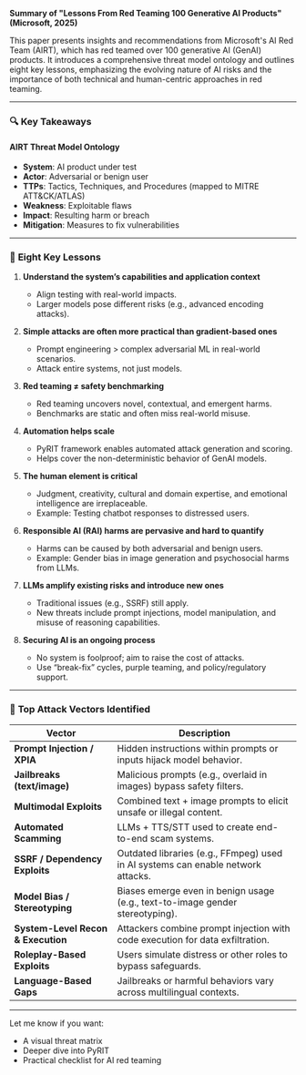 **Summary of "Lessons From Red Teaming 100 Generative AI Products" (Microsoft, 2025)**

This paper presents insights and recommendations from Microsoft's AI Red Team (AIRT), which has red teamed over 100 generative AI (GenAI) products. It introduces a comprehensive threat model ontology and outlines eight key lessons, emphasizing the evolving nature of AI risks and the importance of both technical and human-centric approaches in red teaming.

---

### 🔍 **Key Takeaways**

#### **AIRT Threat Model Ontology**
- **System**: AI product under test
- **Actor**: Adversarial or benign user
- **TTPs**: Tactics, Techniques, and Procedures (mapped to MITRE ATT&CK/ATLAS)
- **Weakness**: Exploitable flaws
- **Impact**: Resulting harm or breach
- **Mitigation**: Measures to fix vulnerabilities

---

### 🧠 **Eight Key Lessons**

1. **Understand the system’s capabilities and application context**
   - Align testing with real-world impacts.
   - Larger models pose different risks (e.g., advanced encoding attacks).

2. **Simple attacks are often more practical than gradient-based ones**
   - Prompt engineering > complex adversarial ML in real-world scenarios.
   - Attack entire systems, not just models.

3. **Red teaming ≠ safety benchmarking**
   - Red teaming uncovers novel, contextual, and emergent harms.
   - Benchmarks are static and often miss real-world misuse.

4. **Automation helps scale**
   - PyRIT framework enables automated attack generation and scoring.
   - Helps cover the non-deterministic behavior of GenAI models.

5. **The human element is critical**
   - Judgment, creativity, cultural and domain expertise, and emotional intelligence are irreplaceable.
   - Example: Testing chatbot responses to distressed users.

6. **Responsible AI (RAI) harms are pervasive and hard to quantify**
   - Harms can be caused by both adversarial and benign users.
   - Example: Gender bias in image generation and psychosocial harms from LLMs.

7. **LLMs amplify existing risks and introduce new ones**
   - Traditional issues (e.g., SSRF) still apply.
   - New threats include prompt injections, model manipulation, and misuse of reasoning capabilities.

8. **Securing AI is an ongoing process**
   - No system is foolproof; aim to raise the cost of attacks.
   - Use “break-fix” cycles, purple teaming, and policy/regulatory support.

---

### 🚨 **Top Attack Vectors Identified**

| **Vector**                        | **Description**                                                                 |
|----------------------------------|---------------------------------------------------------------------------------|
| **Prompt Injection / XPIA**      | Hidden instructions within prompts or inputs hijack model behavior.             |
| **Jailbreaks (text/image)**      | Malicious prompts (e.g., overlaid in images) bypass safety filters.             |
| **Multimodal Exploits**          | Combined text + image prompts to elicit unsafe or illegal content.              |
| **Automated Scamming**           | LLMs + TTS/STT used to create end-to-end scam systems.                          |
| **SSRF / Dependency Exploits**   | Outdated libraries (e.g., FFmpeg) used in AI systems can enable network attacks.|
| **Model Bias / Stereotyping**    | Biases emerge even in benign usage (e.g., text-to-image gender stereotyping).   |
| **System-Level Recon & Execution**| Attackers combine prompt injection with code execution for data exfiltration.   |
| **Roleplay-Based Exploits**      | Users simulate distress or other roles to bypass safeguards.                    |
| **Language-Based Gaps**          | Jailbreaks or harmful behaviors vary across multilingual contexts.              |

---

Let me know if you want:
- A visual threat matrix
- Deeper dive into PyRIT
- Practical checklist for AI red teaming
